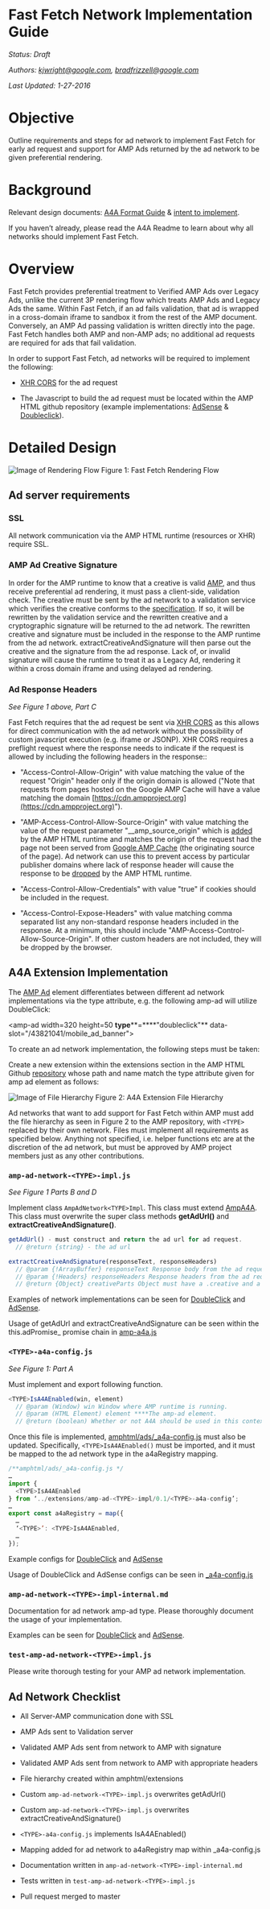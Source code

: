 # Fast Fetch Network Implementation Guide

*Status: Draft*

*Authors: [kjwright@google.com](mailto:kjwright@google.com), [bradfrizzell@google.com](mailto:bradfrizzell@google.com)*

*Last Updated: 1-27-2016*


# Objective

Outline requirements and steps for ad network to implement Fast Fetch for early ad request and support for AMP Ads returned by the ad network to be given preferential rendering. 

# Background

Relevant design documents:  [A4A Format Guide](https://github.com/ampproject/amphtml/blob/master/extensions/amp-a4a/amp-a4a-format.md) & [intent to implement](https://github.com/ampproject/amphtml/issues/3133).

If you haven’t already, please read the A4A Readme to learn about why all networks should implement Fast Fetch. 

# Overview

Fast Fetch provides preferential treatment to Verified AMP Ads over Legacy Ads, unlike the current 3P rendering flow which treats AMP Ads and Legacy Ads the same. Within Fast Fetch, if an ad fails validation, that ad is wrapped in a cross-domain iframe to sandbox it from the rest of the AMP document. Conversely, an AMP Ad passing validation is written directly into the page. Fast Fetch handles both AMP and non-AMP ads; no additional ad requests are required for ads that fail validation.  

In order to support Fast Fetch, ad networks will be required to implement the following:

* [XHR CORS](https://www.w3.org/TR/cors/) for the ad request

* The Javascript to build the ad request must be located within the AMP HTML github repository (example implementations: [AdSense](https://github.com/ampproject/amphtml/tree/master/extensions/amp-ad-network-adsense-impl) & [Doubleclick](https://github.com/ampproject/amphtml/tree/master/extensions/amp-ad-network-doubleclick-impl)).

# Detailed Design

![Image of Rendering Flow](./1.png)
Figure 1: Fast Fetch Rendering Flow


## Ad server requirements

### SSL

All network communication via the AMP HTML runtime (resources or XHR) require SSL.

### AMP Ad Creative Signature

In order for the AMP runtime to know that a creative is valid [AMP](https://github.com/ampproject/amphtml/blob/master/extensions/amp-a4a/amp-a4a-format.md), and thus receive preferential ad rendering, it must pass a client-side, validation check.  The creative must be sent by the ad network to a validation service which verifies the creative conforms to the [specification](https://github.com/ampproject/amphtml/blob/master/extensions/amp-a4a/amp-a4a-format.md).  If so, it will be rewritten by the validation service and the rewritten creative and a cryptographic signature will be returned to the ad network.  The rewritten creative and signature must be included in the response to the AMP runtime from the ad network. extractCreativeAndSignature will then parse out the creative and the signature from the ad response.  Lack of, or invalid signature will cause the runtime to treat it as a Legacy Ad, rendering it within a cross domain iframe and using delayed ad rendering.

### Ad Response Headers

*See Figure 1 above, Part C*

Fast Fetch requires that the ad request be sent via [XHR CORS](https://www.w3.org/TR/cors/) as this allows for direct communication with the ad network without the possibility of custom javascript execution (e.g. iframe or JSONP).  XHR CORS requires a preflight request where the response needs to indicate if the request is allowed by including the following headers in the response::

* "Access-Control-Allow-Origin" with value matching the value of the request "Origin" header only if the origin domain is allowed ("Note that requests from pages hosted on the Google AMP Cache will have a value matching the domain [https://cdn.ampproject.org](https://cdn.ampproject.org)").

* "AMP-Access-Control-Allow-Source-Origin" with value matching the value of the request parameter "__amp_source_origin" which is [added](https://github.com/ampproject/amphtml/blob/master/src/service/xhr-impl.js#L103) by the AMP HTML runtime and matches the origin of the request had the page not been served from [Google AMP Cache](https://www.ampproject.org/docs/get_started/about-amp.html) (the originating source of the page).  Ad network can use this to prevent access by particular publisher domains where lack of response header will cause the response to be [dropped](https://github.com/ampproject/amphtml/blob/master/src/service/xhr-impl.js#L137) by the AMP HTML runtime.

* "Access-Control-Allow-Credentials" with value "true" if cookies should be included in the request.

* "Access-Control-Expose-Headers" with value matching comma separated list any non-standard response headers included in the response.  At a minimum, this should include "AMP-Access-Control-Allow-Source-Origin".  If other custom headers are not included, they will be dropped by the browser.

## A4A Extension Implementation

The [AMP Ad](https://github.com/ampproject/amphtml/blob/master/extensions/amp-ad/amp-ad.md) element differentiates between different ad network implementations via the type attribute, e.g. the following amp-ad will utilize DoubleClick: 

  <amp-ad width=320 height=50 **type****=****"doubleclick"** data-slot="/43821041/mobile_ad_banner">

To create an ad network implementation, the following steps must be taken:

Create a new extension within the extensions section in the AMP HTML Github [repository](https://github.com/ampproject/amphtml) whose path and name match the type attribute given for amp ad element as follows: 

![Image of File Hierarchy](./2.png)
Figure 2: A4A Extension File Hierarchy


Ad networks that want to add support for Fast Fetch within AMP must add the file hierarchy as seen in Figure 2 to the AMP repository, with `<TYPE>` replaced by their own network. Files must implement all requirements as specified below. Anything not specified, i.e. helper functions etc are at the discretion of the ad network, but must be approved by AMP project members just as any other contributions.

### `amp-ad-network-<TYPE>-impl.js`

*See Figure 1 Parts B and D*

Implement class `AmpAdNetwork<TYPE>Impl`. This class must extend [AmpA4A](https://github.com/ampproject/amphtml/blob/master/extensions/amp-a4a/0.1/amp-a4a.js). This class must overwrite the super class methods **getAdUrl()** and **extractCreativeAndSignature()**.


``` javascript
getAdUrl() - must construct and return the ad url for ad request.
  // @return {string} - the ad url
```

``` javascript
extractCreativeAndSignature(responseText, responseHeaders)
  // @param {!ArrayBuffer} responseText Response body from the ad request.
  // @param {!Headers} responseHeaders Response headers from the ad request
  // @return {Object} creativeParts Object must have a .creative and a .signature.
``` 


Examples of network implementations can be seen for [DoubleClick](https://github.com/ampproject/amphtml/blob/master/extensions/amp-ad-network-doubleclick-impl/0.1/amp-ad-network-doubleclick-impl.js) and [AdSense](https://github.com/ampproject/amphtml/blob/master/extensions/amp-ad-network-adsense-impl/0.1/amp-ad-network-adsense-impl.js). 

Usage of getAdUrl and extractCreativeAndSignature can be seen within the this.adPromise_ promise chain in [amp-a4a.js](https://github.com/ampproject/amphtml/blob/master/extensions/amp-a4a/0.1/amp-a4a.js)

### `<TYPE>-a4a-config.js`

*See Figure 1: Part A*

Must implement and export following function. 

``` javascript
<TYPE>IsA4AEnabled(win, element)
  // @param (Window) win Window where AMP runtime is running.
  // @param (HTML Element) element ****The amp-ad element.
  // @return (boolean) Whether or not A4A should be used in this context. 
```

Once this file is implemented, [amphtml/ads/_a4a-config.js](https://github.com/ampproject/amphtml/blob/master/ads/_a4a-config.js) must also be updated. Specifically, `<TYPE>IsA4AEnabled()` must be imported, and it must be mapped to the ad network type in the a4aRegistry mapping. 

``` javascript
/**amphtml/ads/_a4a-config.js */
…
import {
  <TYPE>IsA4AEnabled
} from ‘../extensions/amp-ad-<TYPE>-impl/0.1/<TYPE>-a4a-config’; 
…
export const a4aRegistry = map({
  …
  ‘<TYPE>’: <TYPE>IsA4AEnabled,
  …
});
```

Example configs for [DoubleClick](https://github.com/ampproject/amphtml/blob/master/extensions/amp-ad-network-doubleclick-impl/0.1/doubleclick-a4a-config.js#L80) and [AdSense](https://github.com/ampproject/amphtml/blob/master/extensions/amp-ad-network-adsense-impl/0.1/adsense-a4a-config.js#L68)

Usage of DoubleClick and AdSense configs can be seen in [_a4a-config.js](https://github.com/ampproject/amphtml/blob/master/ads/_a4a-config.js)

### `amp-ad-network-<TYPE>-impl-internal.md`

Documentation for ad network amp-ad type. Please thoroughly document the usage of your implementation. 

Examples can be seen for [DoubleClick](https://github.com/ampproject/amphtml/blob/master/extensions/amp-ad-network-doubleclick-impl/amp-ad-network-doubleclick-impl-internal.md) and [AdSense](https://github.com/ampproject/amphtml/blob/master/extensions/amp-ad-network-adsense-impl/amp-ad-network-adsense-impl-internal.md).

### `test-amp-ad-network-<TYPE>-impl.js`

Please write thorough testing for your AMP ad network implementation. 

## Ad Network Checklist

* All Server-AMP communication done with SSL

* AMP Ads sent to Validation server

* Validated AMP Ads sent from network to AMP with signature

* Validated AMP Ads sent from network to AMP with appropriate headers

* File hierarchy created within amphtml/extensions

* Custom `amp-ad-network-<TYPE>-impl.js` overwrites getAdUrl()

* Custom `amp-ad-network-<TYPE>-impl.js` overwrites extractCreativeAndSignature()

* `<TYPE>-a4a-config.js` implements <TYPE>IsA4AEnabled()

* Mapping added for ad network to a4aRegistry map within _a4a-config.js

* Documentation written in `amp-ad-network-<TYPE>-impl-internal.md`

* Tests written in `test-amp-ad-network-<TYPE>-impl.js`

* Pull request merged to master 
